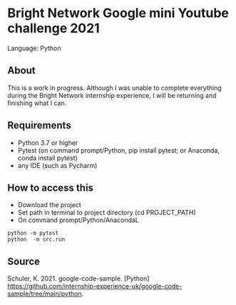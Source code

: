 # Bright Network Google mini Youtube challenge 2021

Language: Python

## About
This is a work in progress. Although I was unable to complete everything during the Bright Network internship experience, I will be returning and finishing what I can. 

## Requirements
- Python 3.7 or higher
- Pytest (on command prompt/Python, pip install pytest; or Anaconda, conda install pytest)
- any IDE (such as Pycharm)

## How to access this
- Download the project
- Set path in terminal to project directory (cd PROJECT_PATH)
- On command prompt/Python/AnacondaL
```
python -m pytest
python  -m src.run
```

## Source
Schuler, K. 2021. google-code-sample. [Python] https://github.com/internship-experience-uk/google-code-sample/tree/main/python.

